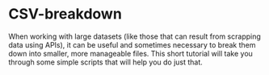 # CSV-breakdown
When working with large datasets (like those that can result from scrapping data using APIs), it can be useful and sometimes necessary to break them down into smaller, more manageable files. This short tutorial will take you through some simple scripts that will help you do just that.
